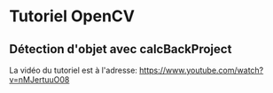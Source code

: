 # Tutoriel OpenCV
## Détection d'objet avec calcBackProject

La vidéo du tutoriel est à l'adresse:
https://www.youtube.com/watch?v=nMJertuuO08

